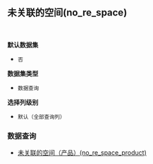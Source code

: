 ## 未关联的空间(no_re_space) <!-- {docsify-ignore-all} -->



<br>
<p class="panel-title"><b>默认数据集</b></p>

* `否`

<p class="panel-title"><b>数据集类型</b></p>

* `数据查询`

<p class="panel-title"><b>选择列级别</b></p>

* `默认（全部查询列）`




### 数据查询
  * [未关联的空间（产品）(no_re_space_product)](module/Wiki/space/query/no_re_space_product)
